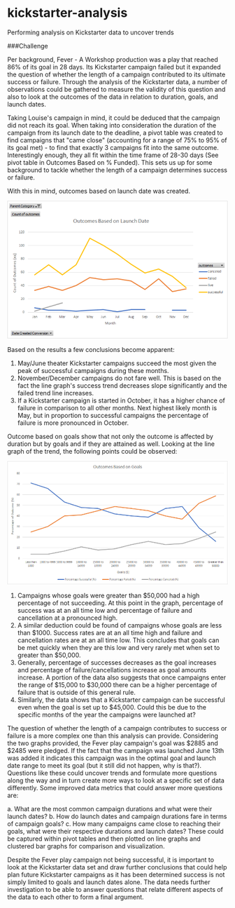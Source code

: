 # kickstarter-analysis
Performing analysis on Kickstarter data to uncover trends

###Challenge 

Per background, Fever - A Workshop production was a play that reached 86% of its goal in 28 days. Its Kickstarter campaign failed but it expanded the question of whether the length of a campaign contributed to its ultimate success or failure. Through the analysis of the Kickstarter data, a number of observations could be gathered to measure the validity of this question and also to look at the outcomes of the data in relation to duration, goals, and launch dates. 

Taking Louise's campaign in mind, it could be deduced that the campaign did not reach its goal. When taking into consideration the duration of the campaign from its launch date to the deadline, a pivot table was created to find campaigns that "came close" (accounting for a range of 75% to 95% of its goal met) - to find that exactly 3 campaigns fit into the same outcome. Interestingly enough, they all fit within the time frame of 28-30 days (See pivot table in Outcomes Based on % Funded). This sets us up for some background to tackle whether the length of a campaign determines success or failure.

With this in mind, outcomes based on launch date was created.

![](OutcomesBasedonLaunchDate.png)

Based on the results a few conclusions become apparent:
1) May/June theater Kickstarter campaigns succeed the most given the peak of successful campaigns during these months.
2) November/December campaigns do not fare well. This is based on the fact the line graph's success trend decreases slope significantly and the failed trend line increases. 
3) If a Kickstarter campaign is started in October, it has a higher chance of failure in comparison to all other months. Next highest likely month is May, but in proportion to successful campaigns the percentage of failure is more pronounced in October. 

Outcome based on goals show that not only the outcome is affected by duration but by goals and if they are attained as well. Looking at the line graph of the trend, the following points could be observed:

![](OutcomesBasedonGoals.png)

1) Campaigns whose goals were greater than $50,000 had a high percentage of not succeeding. At this point in the graph, percentage of success was at an all time low and percentage of failure and cancellation at a pronounced high. 
2) A similar deduction could be found of campaigns whose goals are less than $1000. Success rates are at an all time high and failure and cancellation rates are at an all time low. This concludes that goals can be met quickly when they are this low and very rarely met when set to greater than $50,000. 
3) Generally, percentage of successes decreases as the goal increases and percentage of failure/cancellations increase as goal amounts increase. A portion of the data also suggests that once campaigns enter the range of $15,000 to $30,000 there can be a higher percentage of failure that is outside of this general rule. 
4) Similarly, the data shows that a Kickstarter campaign can be successful even when the goal is set up to $45,000. Could this be due to the specific months of the year the campaigns were launched at? 

The question of whether the length of a campaign contributes to success or failure is a more complex one than this analysis can provide. Considering the two graphs provided, the Fever play campaign's goal was $2885 and $2485 were pledged. If the fact that the campaign was launched June 13th was added it indicates this campaign was in the optimal goal and launch date range to meet its goal (but it still did not happen, why is that?). Questions like these could uncover trends and formulate more questions along the way and in turn create more ways to look at a specific set of data differently. Some improved data metrics that could answer more questions are:

a. What are the most common campaign durations and what were their launch dates?
b. How do launch dates and campaign durations fare in terms of campaign goals?
c. How many campaigns came close to reaching their goals, what were their respective durations and launch dates?
These could be captured within pivot tables and then plotted on line graphs and clustered bar graphs for comparison and visualization.

Despite the Fever play campaign not being successful, it is important to look at the Kickstarter data set and draw further conclusions that could help plan future Kickstarter campaigns as it has been determined success is not simply limited to goals and launch dates alone. The data needs further investigation to be able to answer questions that relate different aspects of the data to each other to form a final argument. 
